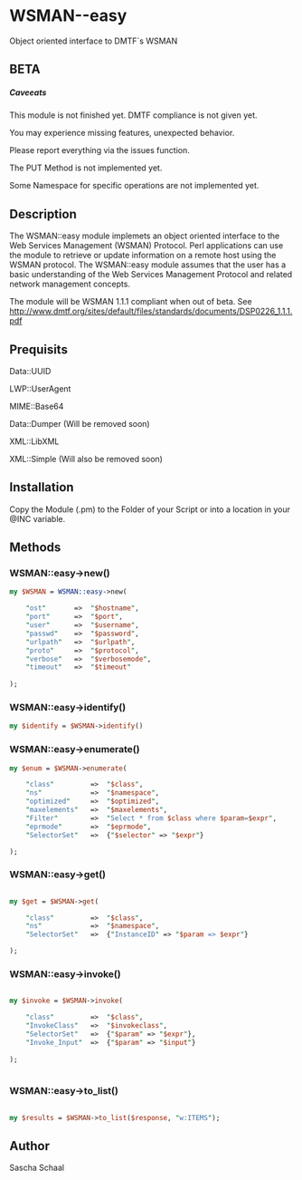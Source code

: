WSMAN--easy
===========

Object oriented interface to DMTF´s WSMAN

BETA 
----
##### Caveeats

This module is not finished yet. DMTF compliance is not given yet.

You may experience missing features, unexpected behavior.

Please report everything via the issues function.

The PUT Method is not implemented yet.

Some Namespace for specific operations are not implemented yet.


## Description

The WSMAN::easy module implemets an object oriented interface to the Web Services Management (WSMAN) Protocol. 
Perl applications can use the module to retrieve or update information on a remote host using the WSMAN protocol.
The WSMAN::easy module assumes that the user has a basic understanding of the Web Services Management Protocol and related network management concepts.

The module will be WSMAN 1.1.1 compliant when out of beta. See http://www.dmtf.org/sites/default/files/standards/documents/DSP0226_1.1.1.pdf

## Prequisits

Data::UUID

LWP::UserAgent

MIME::Base64

Data::Dumper (Will be removed soon)

XML::LibXML

XML::Simple  (Will also be removed soon)



## Installation

Copy the Module (.pm) to the Folder of your Script or into a location in your @INC variable.

## Methods

### WSMAN::easy->new()

```perl
my $WSMAN = WSMAN::easy->new(

	"ost"		=>	"$hostname",
	"port"		=>	"$port",
	"user"		=>	"$username",	
	"passwd"	=>	"$password",
	"urlpath"	=>	"$urlpath",
	"proto"		=>	"$protocol",
	"verbose"	=>	"$verbosemode",
	"timeout"	=>	"$timeout"
	
);
```

### WSMAN::easy->identify()

```perl
my $identify = $WSMAN->identify()	
```


### WSMAN::easy->enumerate()

```perl
my $enum = $WSMAN->enumerate(

	"class"			=>	"$class",
	"ns"			=>	"$namespace",
	"optimized"		=>	"$optimized",
	"maxelements"	=>	"$maxelements",
	"Filter"		=>	"Select * from $class where $param=$expr",
	"eprmode"		=>	"$eprmode",
	"SelectorSet"	=>	{"$selector" => "$expr"}

);


```

### WSMAN::easy->get()

```perl

my $get = $WSMAN->get(

	"class"			=>	"$class",
	"ns"			=>	"$namespace",
	"SelectorSet"	=>	{"InstanceID" => "$param => $expr"}

);
```


### WSMAN::easy->invoke() 

```perl

my $invoke = $WSMAN->invoke(

	"class"			=>	"$class",
	"InvokeClass"   =>	"$invokeclass",
	"SelectorSet"   =>	{"$param" => "$expr"},
	"Invoke_Input"	=>	{"$param" => "$input"}
	
);
	
```
### WSMAN::easy->to_list() 

```perl

my $results = $WSMAN->to_list($response, "w:ITEMS");


```


## Author

Sascha Schaal





